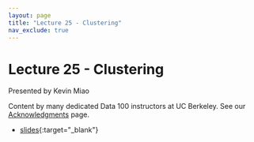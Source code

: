 ```yaml
---
layout: page
title: "Lecture 25 - Clustering"
nav_exclude: true
---
```


# Lecture 25 - Clustering

Presented by Kevin Miao

Content by many dedicated Data 100 instructors at UC Berkeley. See our [Acknowledgments](../../acks) page.

- [slides](https://docs.google.com/presentation/d/1wZPCE3xPEHudJjYDl9G2ZQnUgWyzw7X7qJFT2I8L7kk/edit?usp=sharing){:target="_blank"}
<!-- - [code](https://data100.datahub.berkeley.edu/hub/user-redirect/git-pull?repo=https%3A%2F%2Fgithub.com%2FDS-100%2Fsu24-materials&urlpath=lab%2Ftree%2Fsu24-materials%2Flecture%2Flec23%2Flec23-su24.ipynb&branch=main){:target="_blank"} -->
<!-- - [recording](https://bcourses.berkeley.edu/courses/1535115/external_tools/90481){:target="_blank"} -->
